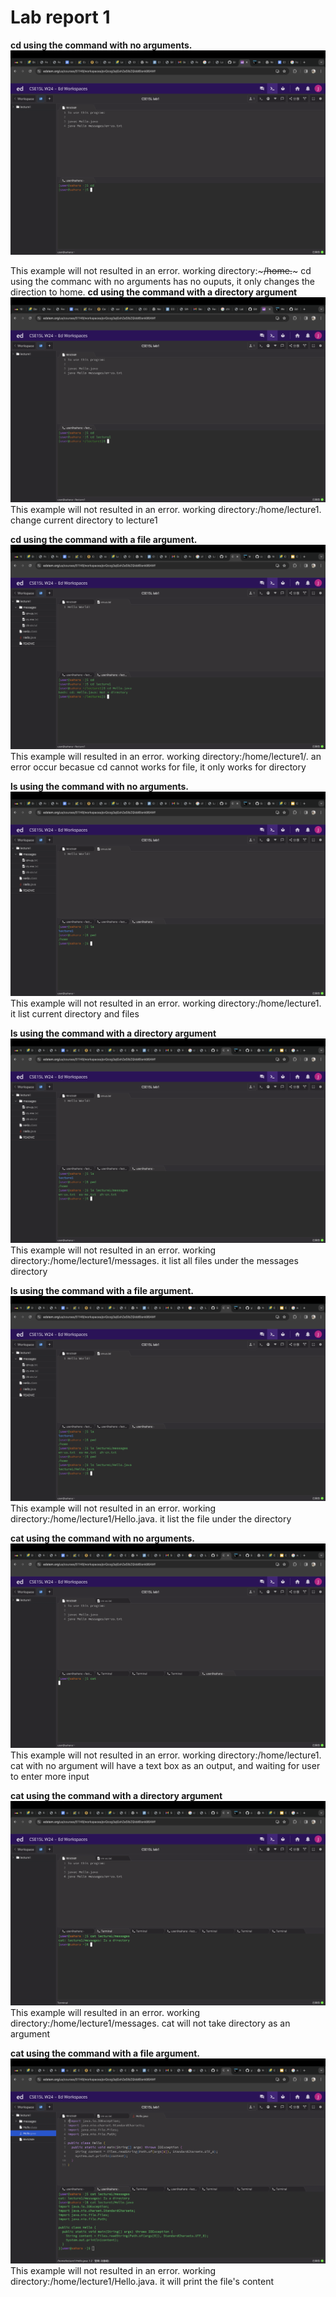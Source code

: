 # Lab report 1
**cd using the command with no arguments.**
![Image](1.jpg)

This example will not resulted in an error.
working directory:~~~/home.~~~
cd using the commanc with no arguments has no ouputs, it only changes the direction to home.
**cd using the command with a directory argument**
![Image](2.jpg)
This example will not resulted in an error.
working directory:/home/lecture1.
change current directory to lecture1

**cd using the command with a file argument.**
![Image](3.jpg)
This example will resulted in an error.
working directory:/home/lecture1/.
an error occur becasue cd cannot works for file, it only works for directory




**ls using the command with no arguments.**
![Image](4.jpg)
This example will not resulted in an error.
working directory:/home/lecture1.
it list current directory and files



**ls using the command with a directory argument**
![Image](5.jpg)
This example will not resulted in an error.
working directory:/home/lecture1/messages.
it list all files under the messages directory


**ls using the command with a file argument.**
![Image](6.jpg)
This example will not resulted in an error.
working directory:/home/lecture1/Hello.java.
it list the file under the directory 



**cat using the command with no arguments.**
![Image](88.jpg)
This example will not resulted in an error.
working directory:/home/lecture1.
cat with no argument will have a text box as an output, and waiting for user to enter more input



**cat using the command with a directory argument**
![Image](99.jpg)
This example will resulted in an error.
working directory:/home/lecture1/messages.
cat will not take directory as an argument


**cat using the command with a file argument.**
![Image](1010.jpg)
This example will not resulted in an error.
working directory:/home/lecture1/Hello.java.
it will print the file's content 




